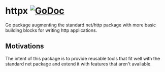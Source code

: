 httpx [![GoDoc](https://godoc.org/github.com/segmentio/netx/httpx?status.svg)](https://godoc.org/github.com/segmentio/netx/httpx)
====

Go package augmenting the standard net/http package with more basic building
blocks for writing http applications.

Motivations
-----------

The intent of this package is to provide reusable tools that fit well with the
standard net package and extend it with features that aren't available.
